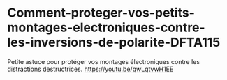 # Comment-proteger-vos-petits-montages-electroniques-contre-les-inversions-de-polarite-DFTA115
Petite astuce pour protéger vos montages électroniques contre les distractions destructrices. https://youtu.be/qwLqtvwH1EE
